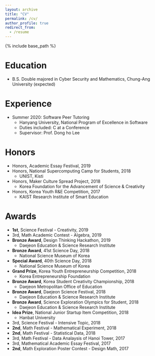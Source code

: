 ```yaml
---
layout: archive
title: "CV"
permalink: /cv/
author_profile: true
redirect_from:
  - /resume
---
```


{% include base_path %}

Education
======
* B.S. Double majored in Cyber Security and Mathematics, Chung-Ang University (expected)

<!--
* M.S. in Jekyll, GitHub University, 2014
* Ph.D in Version Control Theory, GitHub University, 2018 (expected)
-->

Experience
======
* Summer 2020: Software Peer Tutoring
  * Hanyang University, National Program of Excellence in Software
  * Duties included: C at a Conference
  * Supervisor: Prof. Dong ho Lee
  
Honors
======
* Honors, Academic Essay Festival, 2019
* Honors, National Supercomputing Camp for Students, 2018
  * UNIST, Kisti
* Honors, Maker Culture Spread Project, 2018
  * Korea Foundation for the Advancement of Science & Creativity
* Honors, Korea Youth R&E Competition, 2017
  * KAIST Research Institute of Smart Education




Awards
======
* **1st**, Science Festival - Creativity, 2019
* 3rd, Math Academic Contest - Algebra, 2019
* **Bronze Award**, Design Thinking Hackathon, 2019
  * Daejeon Education & Science Research Institute
* **Bronze Award**, 41st Science Day, 2018
  * National Science Museum of Korea
* **Special Award**, 40th Science Day, 2018
  * National Science Museum of Korea
* **Grand Prize**, Korea Youth Entrepreneurship Competition, 2018
  * Korea Entrepreneurship Foundation
* **Bronze Award**, Korea Student Creativity Championship, 2018
  * Daejeon Metropolitan Office of Education
* **Bronze Award**, Daejeon Science Festival, 2018
  * Daejeon Education & Science Research Institute
* **Bronze Award**, Science Exploration Olympics for Student, 2018
  * Daejeon Education & Science Research Institute
* **Idea Prize**, National Junior Startup Item Competition, 2018
  * Hanbat University
* 3rd, Science Festival - Intensive Topic, 2018
* **2nd**, Math Festival - Mathematical Experiment, 2018
* **2nd**, Math Festival - Statistical Data, 2018
* 3rd, Math Festival - Data Analaysis of Hanoi Tower, 2017
* 3rd, Mathematical Academic Essay Festival, 2017
* **2nd**, Math Exploration Poster Contest - Design Math, 2017


<!--
* Fall 2015: Research Assistant
  * Github University
  * Duties included: Merging pull requests
  * Supervisor: Professor Hub
  -->
<!--
Skills
======
* Skill 1
* Skill 2
  * Sub-skill 2.1
  * Sub-skill 2.2
  * Sub-skill 2.3
* Skill 3

Publications
======
  <ul>{% for post in site.publications %}
    {% include archive-single-cv.html %}
  {% endfor %}</ul>
  
Talks
======
  <ul>{% for post in site.talks %}
    {% include archive-single-talk-cv.html %}
  {% endfor %}</ul>
  
Teaching
======
  <ul>{% for post in site.teaching %}
    {% include archive-single-cv.html %}
  {% endfor %}</ul>
  
Service and leadership
======
* Currently signed in to 43 different slack teams
-->
